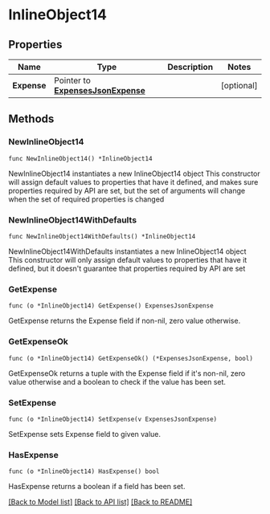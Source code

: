 # InlineObject14

## Properties

Name | Type | Description | Notes
------------ | ------------- | ------------- | -------------
**Expense** | Pointer to [**ExpensesJsonExpense**](ExpensesJsonExpense.md) |  | [optional] 

## Methods

### NewInlineObject14

`func NewInlineObject14() *InlineObject14`

NewInlineObject14 instantiates a new InlineObject14 object
This constructor will assign default values to properties that have it defined,
and makes sure properties required by API are set, but the set of arguments
will change when the set of required properties is changed

### NewInlineObject14WithDefaults

`func NewInlineObject14WithDefaults() *InlineObject14`

NewInlineObject14WithDefaults instantiates a new InlineObject14 object
This constructor will only assign default values to properties that have it defined,
but it doesn't guarantee that properties required by API are set

### GetExpense

`func (o *InlineObject14) GetExpense() ExpensesJsonExpense`

GetExpense returns the Expense field if non-nil, zero value otherwise.

### GetExpenseOk

`func (o *InlineObject14) GetExpenseOk() (*ExpensesJsonExpense, bool)`

GetExpenseOk returns a tuple with the Expense field if it's non-nil, zero value otherwise
and a boolean to check if the value has been set.

### SetExpense

`func (o *InlineObject14) SetExpense(v ExpensesJsonExpense)`

SetExpense sets Expense field to given value.

### HasExpense

`func (o *InlineObject14) HasExpense() bool`

HasExpense returns a boolean if a field has been set.


[[Back to Model list]](../README.md#documentation-for-models) [[Back to API list]](../README.md#documentation-for-api-endpoints) [[Back to README]](../README.md)


